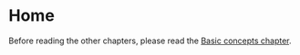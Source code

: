 # Home
Before reading the other chapters, please read the [Basic concepts chapter](/Basic-Concepts.md).
